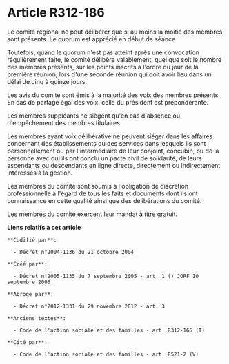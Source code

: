 # Article R312-186

Le comité régional ne peut délibérer que si au moins la moitié des membres sont présents. Le quorum est apprécié en début de
séance.

Toutefois, quand le quorum n'est pas atteint après une convocation régulièrement faite, le comité délibère valablement, quel
que soit le nombre des membres présents, sur les points inscrits à l'ordre du jour de la première réunion, lors d'une seconde
réunion qui doit avoir lieu dans un délai de cinq à quinze jours.

Les avis du comité sont émis à la majorité des voix des membres présents. En cas de partage égal des voix, celle du président
est prépondérante.

Les membres suppléants ne siègent qu'en cas d'absence ou d'empêchement des membres titulaires.

Les membres ayant voix délibérative ne peuvent siéger dans les affaires concernant des établissements ou des services dans
lesquels ils sont personnellement ou par l'intermédiaire de leur conjoint, concubin, ou de la personne avec qui ils ont
conclu un pacte civil de solidarité, de leurs ascendants ou descendants en ligne directe, directement ou indirectement
intéressés à la gestion.

Les membres du comité sont soumis à l'obligation de discrétion professionnelle à l'égard de tous les faits et documents dont
ils ont connaissance en cette qualité ainsi que des délibérations du comité.

Les membres du comité exercent leur mandat à titre gratuit.

**Liens relatifs à cet article**

	**Codifié par**:

	  - Décret n°2004-1136 du 21 octobre 2004

	**Créé par**:

	  - Décret n°2005-1135 du 7 septembre 2005 - art. 1 () JORF 10 septembre 2005

	**Abrogé par**:

	  - Décret n°2012-1331 du 29 novembre 2012 - art. 3

	**Anciens textes**:

	  - Code de l'action sociale et des familles - art. R312-165 (T)

	**Cité par**:

	  - Code de l'action sociale et des familles - art. R521-2 (V)

